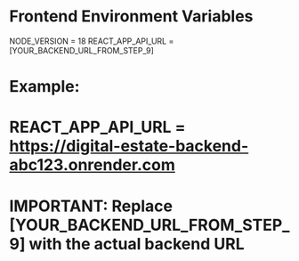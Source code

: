 # Frontend Environment Variables

NODE_VERSION = 18
REACT_APP_API_URL = [YOUR_BACKEND_URL_FROM_STEP_9]

# Example:
# REACT_APP_API_URL = https://digital-estate-backend-abc123.onrender.com

# IMPORTANT: Replace [YOUR_BACKEND_URL_FROM_STEP_9] with the actual backend URL
